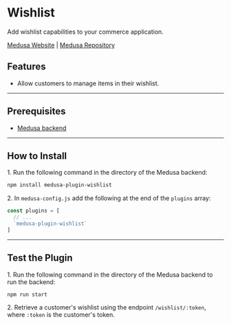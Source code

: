 # Wishlist

Add wishlist capabilities to your commerce application.

[Medusa Website](https://medusajs.com) | [Medusa Repository](https://github.com/medusajs/medusa)

## Features

- Allow customers to manage items in their wishlist.

---

## Prerequisites

- [Medusa backend](https://docs.medusajs.com/development/backend/install)

---

## How to Install

1\. Run the following command in the directory of the Medusa backend:

  ```bash
  npm install medusa-plugin-wishlist
  ```

2\. In `medusa-config.js` add the following at the end of the `plugins` array:

  ```js
  const plugins = [
    // ...
    `medusa-plugin-wishlist`
  ]
  ```

---

## Test the Plugin

1\. Run the following command in the directory of the Medusa backend to run the backend:

  ```bash
  npm run start
  ```

2\. Retrieve a customer's wishlist using the endpoint `/wishlist/:token`, where `:token` is the customer's token.

